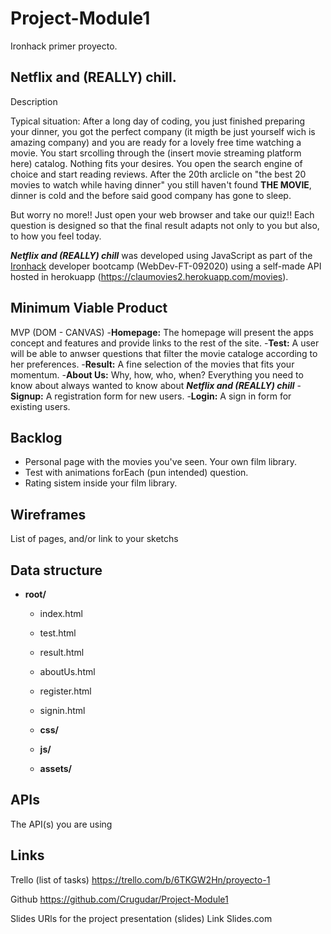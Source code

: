 # Project-Module1
Ironhack primer proyecto.

## Netflix and (REALLY) chill.
Description

Typical situation: After a long day of coding, you just finished preparing your dinner, you got the perfect company (it migth be just yourself wich is amazing company) and you are ready for a lovely free time watching a movie. You start srcolling through the (insert movie streaming platform here) catalog. Nothing fits your desires. You open the search engine of choice and start reading reviews. After the 20th arclicle on "the best 20 movies to watch while having dinner" you still haven't found **THE MOVIE**, dinner is cold and the before said good company has gone to sleep.

But worry no more!! Just open your web browser and take our quiz!! Each question is designed so that the final result adapts not only to you but also, to how you feel today. 

***Netflix and (REALLY) chill***  was developed using JavaScript as part of the [Ironhack](https://www.ironhack.com/) developer bootcamp (WebDev-FT-092020) using a self-made API hosted in herokuapp (https://claumovies2.herokuapp.com/movies).

## Minimum Viable Product

MVP (DOM - CANVAS)
-__Homepage:__ The homepage will present the apps concept and features and provide links to the rest of the site.
-__Test:__ A user will be able to anwser questions that filter the movie cataloge according to her preferences.
-__Result:__ A fine selection of the movies that fits your momentum.
-__About Us:__ Why, how, who, when? Everything you need to know about always wanted to know about ***Netflix and (REALLY) chill*** 
-__Signup:__ A registration form for new users.
-__Login:__ A sign in form for existing users.

## Backlog
- Personal page with the movies you've seen. Your own film library.
- Test with animations forEach (pun intended) question.
- Rating sistem inside your film library.

## Wireframes
List of pages, and/or link to your sketchs

## Data structure
- **root/**
     - index.html
     - test.html
     - result.html
     - aboutUs.html
     - register.html
     - signin.html
     - **css/**
         
     - **js/**
          
     - **assets/**
          


## APIs
The API(s) you are using

## Links
Trello (list of tasks)
https://trello.com/b/6TKGW2Hn/proyecto-1

Github
https://github.com/Crugudar/Project-Module1

Slides
URls for the project presentation (slides) Link Slides.com
